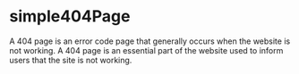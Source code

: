 # simple404Page
 A 404 page is an error code page that generally occurs when the website is not working. A 404 page is an essential part of the website used to inform users that the site is not working.
